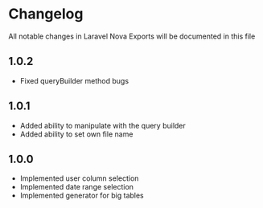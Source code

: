 # Changelog

All notable changes in Laravel Nova Exports will be documented in this file

## 1.0.2
- Fixed queryBuilder method bugs

## 1.0.1
- Added ability to manipulate with the query builder
- Added ability to set own file name 

## 1.0.0
- Implemented user column selection
- Implemented date range selection
- Implemented generator for big tables
